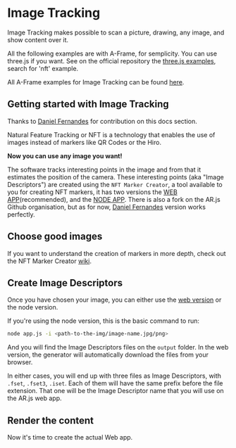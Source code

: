 # Image Tracking

Image Tracking makes possible to scan a picture, drawing, any image, and show content over it.

All the following examples are with A-Frame, for semplicity. You can use three.js if you want. See on the official repository the [three.js examples](https://github.com/AR-js-org/AR.js/tree/master/three.js/examples), search for 'nft' example.

All A-Frame examples for Image Tracking can be found [here](https://github.com/AR-js-org/AR.js/tree/master/aframe/examples/image-tracking/).

## Getting started with Image Tracking

Thanks to [Daniel Fernandes](https://twitter.com/DanielCarnaux) for contribution on this docs section.

Natural Feature Tracking or NFT is a technology that enables the use of images instead of markers like QR Codes or the Hiro.

**Now you can use any image you want!**

The software tracks interesting points in the image and from that it estimates the position of the camera. These interesting points (aka "Image Descriptors") are created using the `NFT Marker Creator`, a tool available to you for creating NFT markers, it has two versions the [WEB APP](https://carnaux.github.io/NFT-Marker-Creator/)(recommended), and the [NODE APP](https://github.com/Carnaux/NFT-Marker-Creator). There is also a fork on the AR.js Github organisation, but as for now, [Daniel Fernandes](https://twitter.com/DanielCarnaux) version works perfectly.

## Choose good images

If you want to understand the creation of markers in more depth, check out the  NFT Marker Creator [wiki](https://github.com/Carnaux/NFT-Marker-Creator/wiki/Creating-good-markers).

## Create Image Descriptors

Once you have chosen your image, you can either use the [web version](https://carnaux.github.io/NFT-Marker-Creator/) or the node version.

If you're using the node version, this is the basic command to run:

```bash
node app.js -i <path-to-the-img/image-name.jpg/png>
```

And you will find the Image Descriptors files on the `output` folder. In the web version, the generator will automatically download the files from your browser.

In either cases, you will end up with three files as Image Descriptors, with `.fset`, `.fset3`, `.iset`.
Each of them will have the same prefix before the file extension. That one will be the Image Descriptor name that you will use on the AR.js web app.

## Render the content

Now it's time to create the actual Web app.



